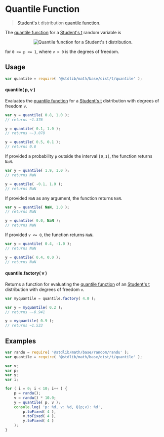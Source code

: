 # Quantile Function

> [Student's t][t-distribution] distribution [quantile function][quantile-function].

<section class="intro">

The [quantile function][quantile-function] for a [Student's t][t-distribution] random variable is

<!-- <equation class="equation" label="eq:t_quantile_function" align="center" raw="Q(p;\nu)\,=\,\inf\left\{ x\in \mathbb{R} : p \le F(x;\nu) \right\}" alt="Quantile function for a Student's t distribution."> -->

<div class="equation" align="center" data-raw-text="Q(p;\nu)\,=\,\inf\left\{ x\in \mathbb{R} : p \le F(x;\nu) \right\}" data-equation="eq:t_quantile_function">
    <img src="https://cdn.rawgit.com/stdlib-js/stdlib/bb29798906e119fcb2af99e94b60407a270c9b32/lib/node_modules/@stdlib/math/base/dist/t/quantile/docs/img/equation_t_quantile_function.svg" alt="Quantile function for a Student's t distribution.">
    <br>
</div>

<!-- </equation> -->

for `0 <= p <= 1`, where `v > 0` is the degrees of freedom.

</section>

<!-- /.intro -->

<section class="usage">

## Usage

```javascript
var quantile = require( '@stdlib/math/base/dist/t/quantile' );
```

#### quantile( p, v )

Evaluates the [quantile function][quantile-function] for a [Student's t][t-distribution] distribution with degrees of freedom `v`.

```javascript
var y = quantile( 0.8, 1.0 );
// returns ~1.376

y = quantile( 0.1, 1.0 );
// returns ~-3.078

y = quantile( 0.5, 0.1 );
// returns 0.0
```

If provided a probability `p` outside the interval `[0,1]`, the function returns `NaN`.

```javascript
var y = quantile( 1.9, 1.0 );
// returns NaN

y = quantile( -0.1, 1.0 );
// returns NaN
```

If provided `NaN` as any argument, the function returns `NaN`.

```javascript
var y = quantile( NaN, 1.0 );
// returns NaN

y = quantile( 0.0, NaN );
// returns NaN
```

If provided `v <= 0`, the function returns `NaN`.

```javascript
var y = quantile( 0.4, -1.0 );
// returns NaN

y = quantile( 0.4, 0.0 );
// returns NaN
```

#### quantile.factory( v )

Returns a function for evaluating the [quantile function][quantile-function] of an [Student's t][t-distribution] distribution with degrees of freedom `v`.

```javascript
var myquantile = quantile.factory( 4.0 );

var y = myquantile( 0.2 );
// returns ~-0.941

y = myquantile( 0.9 );
// returns ~1.533
```

</section>

<!-- /.usage -->

<section class="examples">

## Examples

```javascript
var randu = require( '@stdlib/math/base/random/randu' );
var quantile = require( '@stdlib/math/base/dist/t/quantile' );

var v;
var p;
var y;
var i;

for ( i = 0; i < 10; i++ ) {
    p = randu();
    v = randu() * 10.0;
    y = quantile( p, v );
    console.log( 'p: %d, v: %d, Q(p;v): %d',
        p.toFixed( 4 ),
        v.toFixed( 4 ),
        y.toFixed( 4 )
    );
}
```

</section>

<!-- /.examples -->

<section class="links">

[quantile-function]: https://en.wikipedia.org/wiki/Quantile_function

[t-distribution]: https://en.wikipedia.org/wiki/Student%27s_t-distribution

</section>

<!-- /.links -->
